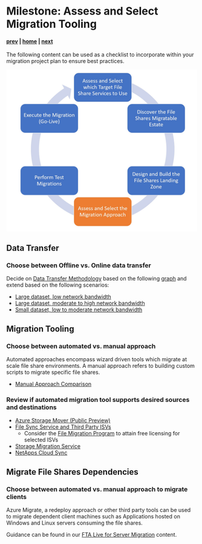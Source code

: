 # Milestone: Assess and Select Migration Tooling

#### [prev](./landingzone.md) | [home](./readme.md)  | [next](./testing.md)

The following content can be used as a checklist to incorporate within your migration project plan to ensure best practices.

![Concept Diagram](./png/FileSharesMigration-workflow-Milestone4.PNG)
## **Data Transfer** 

### Choose between Offline vs. Online data transfer
Decide on [Data Transfer Methodology](https://docs.microsoft.com/en-us/azure/storage/common/storage-migration-overview?toc=/azure/storage/blobs/toc.json#select-the-migration-method) based on the following [graph](https://docs.microsoft.com/en-us/azure/storage/common/storage-choose-data-transfer-solution) and extend based on the following scenarios:
- [Large dataset, low network bandwidth](https://docs.microsoft.com/en-us/azure/storage/common/storage-solution-large-dataset-low-network?toc=/azure/storage/blobs/toc.json)
- [Large dataset, moderate to high network bandwidth](https://docs.microsoft.com/en-us/azure/storage/common/storage-solution-large-dataset-moderate-high-network?toc=/azure/storage/blobs/toc.json)
- [Small dataset, low to moderate network bandwidth](https://docs.microsoft.com/en-us/azure/storage/common/storage-solution-small-dataset-low-moderate-network?toc=/azure/storage/blobs/toc.json)
 
## **Migration Tooling** 

### Choose between automated vs. manual approach
Automated approaches encompass wizard driven tools which migrate at scale file share environments. A manual approach refers to building custom scripts to migrate specific file shares.

- [Manual Approach Comparison](https://docs.microsoft.com/en-us/azure/storage/common/storage-solution-periodic-data-transfer?toc=/azure/storage/blobs/toc.json#scriptedprogrammatic-network-data-transfer)
 
### Review if automated migration tool supports desired sources and destinations
- [Azure Storage Mover (Public Preview)](https://learn.microsoft.com/en-us/azure/storage-mover/service-overview#supported-sources-and-targets)
- [File Sync Service and Third Party ISVs](https://docs.microsoft.com/en-us/azure/storage/solution-integration/validated-partners/data-management/migration-tools-comparison?bc=/azure/cloud-adoption-framework/_bread/toc.json&toc=/azure/cloud-adoption-framework/toc.json#supported-azure-services)
    - Consider the [File Migration Program](https://techcommunity.microsoft.com/t5/azure-storage-blog/migrate-the-critical-file-data-you-need-to-power-your/ba-p/3038751) to attain free licensing for selected ISVs
- [Storage Migration Service](https://docs.microsoft.com/en-us/windows-server/storage/storage-migration-service/overview#how-the-migration-process-works)
- [NetApps Cloud Sync](https://docs.netapp.com/us-en/cloud-manager-sync/reference-supported-relationships.html)

## **Migrate File Shares Dependencies**
### Choose between automated vs. manual approach to migrate clients
Azure Migrate, a redeploy approach or other third party tools can be used to migrate dependent client machines such as Applications hosted on Windows and Linux servers consuming the file shares.

Guidance can be found in our [FTA Live for Server Migration](../server-migration/replication.md) content. 

